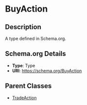 # BuyAction

## Description
A type defined in Schema.org.

## Schema.org Details
- **Type**: Type
- **URI**: https://schema.org/BuyAction

## Parent Classes
- [TradeAction](../TradeAction.md)

